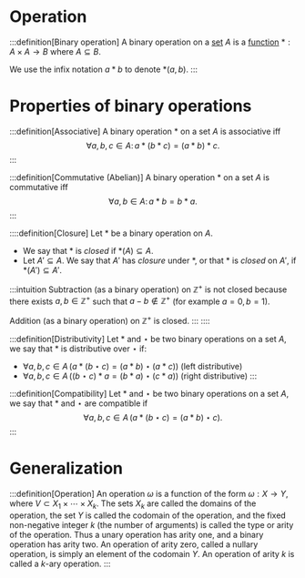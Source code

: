 # Operation

:::definition[Binary operation]
A binary operation on a [set]() $A$ is a [function]() $*: A \times A \to B$ where $A \subseteq B$.

We use the infix notation $a*b$ to denote $*(a,b)$.
:::

# Properties of binary operations

:::definition[Associative]
A binary operation $*$ on a set $A$ is associative iff
$$
\forall a, b, c \in A :\, a*(b*c) = (a*b)*c.
$$
:::

:::definition[Commutative (Abelian)]
A binary operation $*$ on a set $A$ is commutative iff
$$
\forall a, b \in A :\, a*b = b*a.
$$
:::

::::definition[Closure]
Let $*$ be a binary operation on $A$.
- We say that $*$ is _closed_ if $*(A) \subseteq A$.
- Let $A' \subseteq A$. We say that $A'$ has _closure_ under $*$, or that $*$ is _closed_ on $A'$, if $*(A') \subseteq A'$.

:::intuition
Subtraction (as a binary operation) on $\mathbb{Z}^+$ is not closed because there exists $a, b \in \mathbb{Z}^+$ such that $a - b \not\in \mathbb{Z}^+$ (for example $a = 0, b = 1$).

Addition (as a binary operation) on $\mathbb{Z}^+$ is closed.
:::
::::

:::definition[Distributivity]
Let $*$ and $\star$ be two binary operations on a set $A$, we say that $*$ is distributive over $\star$ if:
- $\forall a, b, c \in A \, \big(a * (b \star c) = (a * b) \star (a * c)\big)$ (left distributive)
- $\forall a, b, c \in A \, \big((b \star c) * a = (b * a) \star (c * a)\big)$ (right distributive)
:::

:::definition[Compatibility]
Let $*$ and $\star$ be two binary operations on a set $A$, we say that $*$ and $\star$ are compatible if
$$
\forall a, b, c \in A \, \big(a * (b \star c) = (a * b) \star c\big).
$$
:::

# Generalization

:::definition[Operation]
An operation $\omega$ is a function of the form $\omega : X \to Y$, where $V
\subset X_1 \times \cdots \times X_k$. The sets $X_k$ are called the domains of the operation, the set $Y$ is called the codomain of the operation, and the fixed non-negative integer $k$ (the number of arguments) is called the type or arity of the operation. Thus a unary operation has arity one, and a binary operation has arity two. An operation of arity zero, called a nullary operation, is simply an element of the codomain $Y$. An operation of arity $k$ is called a $k$-ary operation. <ref href="https://en.wikipedia.org/w/index.php?title=Operation_(mathematics)&oldid=930151180">
:::
